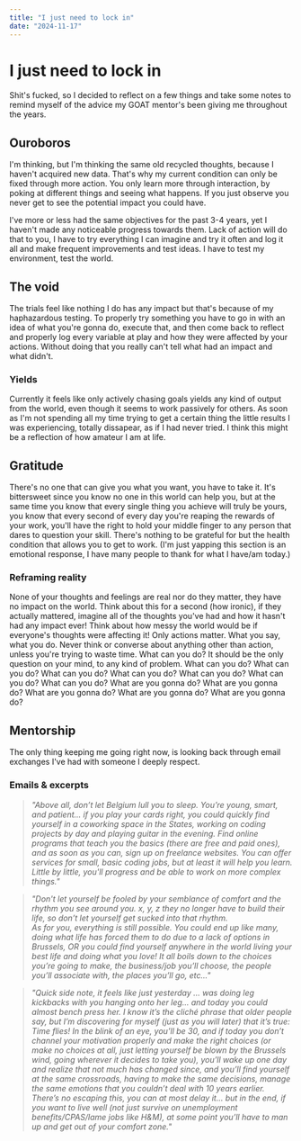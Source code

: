 ```yaml
---
title: "I just need to lock in"
date: "2024-11-17"
---
```


# I just need to lock in

Shit's fucked, so I decided to reflect on a few things and take some notes to remind myself of the advice my GOAT mentor's been giving me throughout the years.

## Ouroboros

I'm thinking, but I'm thinking the same old recycled thoughts, because I haven't acquired new data. That's why my current condition can only be fixed through more action. You only learn more through interaction, by poking at different things and seeing what happens. If you just observe you never get to see the potential impact you could have.

I've more or less had the same objectives for the past 3-4 years, yet I haven't made any noticeable progress towards them. Lack of action will do that to you, I have to try everything I can imagine and try it often and log it all and make frequent improvements and test ideas. I have to test my environment, test the world.

## The void

The trials feel like nothing I do has any impact but that's because of my haphazardous testing. To properly try something you have to go in with an idea of what you're gonna do, execute that, and then come back to reflect and properly log every variable at play and how they were affected by your actions. Without doing that you really can't tell what had an impact and what didn't.

### Yields

Currently it feels like only actively chasing goals yields any kind of output from the world, even though it seems to work passively for others. As soon as I'm not spending all my time trying to get a certain thing the little results I was experiencing, totally dissapear, as if I had never tried. I think this might be a reflection of how amateur I am at life.

## Gratitude

There's no one that can give you what you want, you have to take it. It's bittersweet since you know no one in this world can help you, but at the same time you know that every single thing you achieve will truly be yours, you know that every second of every day you're reaping the rewards of your work, you'll have the right to hold your middle finger to any person that dares to question your skill. There's nothing to be grateful for but the health condition that allows you to get to work. (I'm just yapping this section is an emotional response, I have many people to thank for what I have/am today.)

### Reframing reality

None of your thoughts and feelings are real nor do they matter, they have no impact on the world. Think about this for a second (how ironic), if they actually mattered, imagine all of the thoughts you've had and how it hasn't had any impact ever! Think about how messy the world would be if everyone's thoughts were affecting it! Only actions matter. What you say, what you do. Never think or converse about anything other than action, unless you're trying to waste time. What can you do? It should be the only question on your mind, to any kind of problem. What can you do? What can you do? What can you do? What can you do? What can you do? What can you do? What can you do? What are you gonna do? What are you gonna do? What are you gonna do? What are you gonna do? What are you gonna do?

## Mentorship

The only thing keeping me going right now, is looking back through email exchanges I've had with someone I deeply respect.  

### Emails & excerpts

> *"Above all, don’t let Belgium lull you to sleep. You’re young, smart, and patient... if you play your cards right, you could quickly find yourself in a coworking space in the States, working on coding projects by day and playing guitar in the evening.
> Find online programs that teach you the basics (there are free and paid ones), and as soon as you can, sign up on freelance websites. You can offer services for small, basic coding jobs, but at least it will help you learn. Little by little, you'll progress and be able to work on more complex things."*

> *"Don't let yourself be fooled by your semblance of comfort and the rhythm you see around you. x, y, z they no longer have to build their life, so don’t let yourself get sucked into that rhythm.*  
> *As for you, everything is still possible. You could end up like many, doing what life has forced them to do due to a lack of options in Brussels, OR you could find yourself anywhere in the world living your best life and doing what you love! It all boils down to the choices you’re going to make, the business/job you’ll choose, the people you’ll associate with, the places you’ll go, etc..."*

> *"Quick side note, it feels like just yesterday ... was doing leg kickbacks with you hanging onto her leg... and today you could almost bench press her. I know it’s the cliché phrase that older people say, but I’m discovering for myself (just as you will later) that it’s true: Time flies!
In the blink of an eye, you’ll be 30, and if today you don’t channel your motivation properly and make the right choices (or make no choices at all, just letting yourself be blown by the Brussels wind, going wherever it decides to take you), you’ll wake up one day and realize that not much has changed since, and you’ll find yourself at the same crossroads, having to make the same decisions, manage the same emotions that you couldn’t deal with 10 years earlier.
There’s no escaping this, you can at most delay it... but in the end, if you want to live well (not just survive on unemployment benefits/CPAS/lame jobs like H&M), at some point you’ll have to man up and get out of your comfort zone."* 
